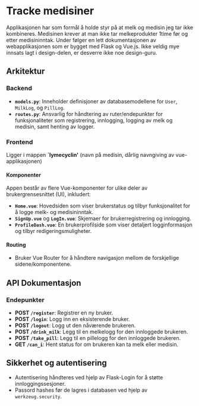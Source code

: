 # Tracke medisiner

Applikasjonen har som formål å holde styr på at melk og medisin jeg tar ikke kombineres. Medisinen krever at man ikke tar melkeprodukter 1time før og etter medisininntak.
Under følger en lett dokumentasjonen av webapplikasjonen som er bygget med Flask og Vue.js. Ikke veldig mye innsats lagt i design-delen, er desverre ikke noe design-guru.
## Arkitektur

### Backend

- **`models.py`**: Inneholder definisjoner av databasemodellene for `User`, `MilkLog`, og `PillLog`.
- **`routes.py`**: Ansvarlig for håndtering av ruter/endepunkter for funksjonaliteter som registrering, innlogging, logging av melk og medisin, samt henting av logger.

### Frontend
Ligger i mappen **`lymecyclin'** (navn på medisin, dårlig navngiving av vue-applikasjonen)

#### Komponenter

Appen består av flere Vue-komponenter for ulike deler av brukergrensesnittet (UI), inkludert:

- **`Home.vue`**: Hovedsiden som viser brukerstatus og tilbyr funksjonalitet for å logge melk- og medisininntak.
- **`SignUp.vue`** og **`LogIn.vue`**: Skjemaer for brukerregistrering og innlogging.
- **`ProfileDash.vue`**: En brukerprofilside som viser detaljert logginformasjon og tilbyr redigeringsmuligheter.

#### Routing

- Bruker Vue Router for å håndtere navigasjon mellom de forskjellige sidene/komponentene.

## API Dokumentasjon

### Endepunkter

- **POST `/register`**: Registrer en ny bruker.
- **POST `/login`**: Logg inn en eksisterende bruker.
- **POST `/logout`**: Logg ut den nåværende brukeren.
- **POST `/drink_milk`**: Legg til en melkelogg for den innloggede brukeren.
- **POST `/take_pill`**: Legg til en pillelogg for den innloggede brukeren.
- **GET `/can_i`**: Hent status for om brukeren kan ta melk eller medisin.

## Sikkerhet og autentisering

- Autentisering håndteres ved hjelp av Flask-Login for å støtte innloggingssesjoner.
- Passord hashes før de lagres i databasen ved hjelp av `werkzeug.security`.

